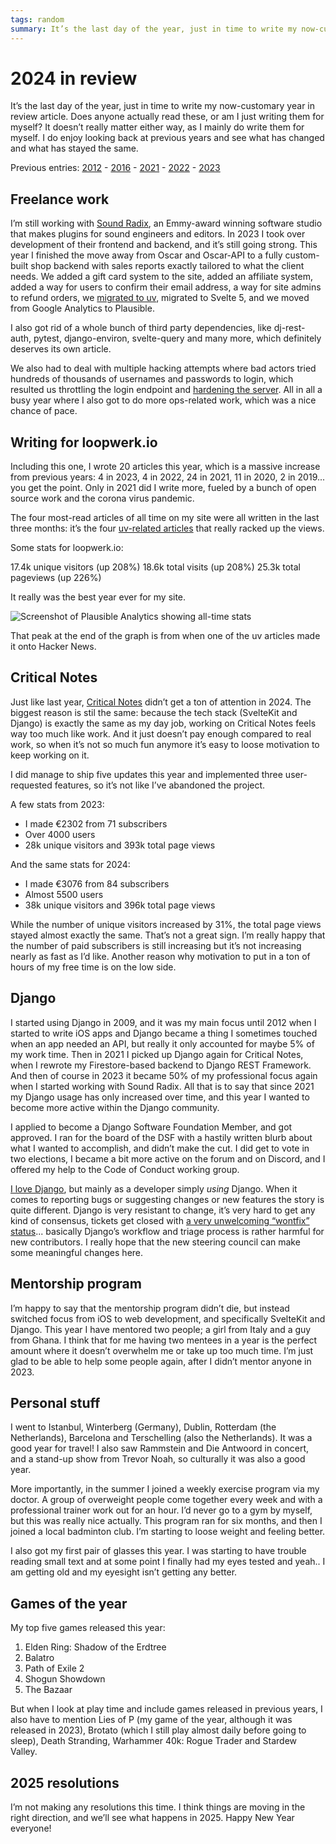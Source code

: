 ```yaml
---
tags: random
summary: It’s the last day of the year, just in time to write my now-customary year in review article. Does anyone actually read these, or am I just writing them for myself? It doesn’t really matter either way, as I mainly do write them for myself. I do enjoy looking back at previous years and see what has changed and what has stayed the same.
---
```


# 2024 in review

It’s the last day of the year, just in time to write my now-customary year in review article. Does anyone actually read these, or am I just writing them for myself? It doesn’t really matter either way, as I mainly do write them for myself. I do enjoy looking back at previous years and see what has changed and what has stayed the same.

Previous entries:
[2012](/articles/2012/looking-back-2012/) - [2016](/articles/2016/2016-in-review/) - [2021](/articles/2021/2021-in-review/) - [2022](/articles/2022/2022-in-review/) - [2023](/articles/2023/2023-in-review/)

## Freelance work
I’m still working with [Sound Radix](https://www.soundradix.com), an Emmy-award winning software studio that makes plugins for sound engineers and editors. In 2023 I took over development of their frontend and backend, and it’s still going strong. This year I finished the move away from Oscar and Oscar-API to a fully custom-built shop backend with sales reports exactly tailored to what the client needs. We added a gift card system to the site, added an affiliate system, added a way for users to confirm their email address, a way for site admins to refund orders, we [migrated to uv](/articles/2024/migrate-poetry-to-uv/), migrated to Svelte 5, and we moved from Google Analytics to Plausible.

I also got rid of a whole bunch of third party dependencies, like dj-rest-auth, pytest, django-environ, svelte-query and many more, which definitely deserves its own article.

We also had to deal with multiple hacking attempts where bad actors tried hundreds of thousands of usernames and passwords to login, which resulted us throttling the login endpoint and [hardening the server](/articles/2024/hardening-web-server/). All in all a busy year where I also got to do more ops-related work, which was a nice chance of pace.

## Writing for loopwerk.io
Including this one, I wrote 20 articles this year, which is a massive increase from previous years: 4 in 2023, 4 in 2022, 24 in 2021, 11 in 2020, 2 in 2019... you get the point. Only in 2021 did I write more, fueled by a bunch of open source work and the corona virus pandemic.

The four most-read articles of all time on my site were all written in the last three months: it’s the four [uv-related articles](/articles/tag/uv/) that really racked up the views.

Some stats for loopwerk.io:

17.4k unique visitors (up 208%)
18.6k total visits (up 208%)
25.3k total pageviews (up 226%)

It really was the best year ever for my site.

![Screenshot of Plausible Analytics showing all-time stats](/articles/images/loopwerk-2024-stats.png)

That peak at the end of the graph is from when one of the uv articles made it onto Hacker News.

## Critical Notes
Just like last year, [Critical Notes](https://www.critical-notes.com) didn’t get a ton of attention in 2024. The biggest reason is stil the same: because the tech stack (SvelteKit and Django) is exactly the same as my day job, working on Critical Notes feels way too much like work. And it just doesn’t pay enough compared to real work, so when it’s not so much fun anymore it’s easy to loose motivation to keep working on it.

I did manage to ship five updates this year and implemented three user-requested features, so it’s not like I’ve abandoned the project.

A few stats from 2023:

- I made €2302 from 71 subscribers
- Over 4000 users
- 28k unique visitors and 393k total page views

And the same stats for 2024:

- I made €3076 from 84 subscribers
- Almost 5500 users
- 38k unique visitors and 396k total page views

While the number of unique visitors increased by 31%, the total page views stayed almost exactly the same. That’s not a great sign. I’m really happy that the number of paid subscribers is still increasing but it’s not increasing nearly as fast as I’d like. Another reason why motivation to put in a ton of hours of my free time is on the low side.

## Django
I started using Django in 2009, and it was my main focus until 2012 when I started to write iOS apps and Django became a thing I sometimes touched when an app needed an API, but really it only accounted for maybe 5% of my work time. Then in 2021 I picked up Django again for Critical Notes, when I rewrote my Firestore-based backend to Django REST Framework. And then of course in 2023 it became 50% of my professional focus again when I started working with Sound Radix. All that is to say that since 2021 my Django usage has only increased over time, and this year I wanted to become more active within the Django community.

I applied to become a Django Software Foundation Member, and got approved. I ran for the board of the DSF with a hastily written blurb about what I wanted to accomplish, and didn’t make the cut. I did get to vote in two elections, I became a bit more active on the forum and on Discord, and I offered my help to the Code of Conduct working group.

[I love Django](/articles/2024/django-vs-flask-vs-fastapi/), but  mainly as a developer simply *using* Django. When it comes to reporting bugs or suggesting changes or new features the story is quite different. Django is very resistant to change, it’s very hard to get any kind of consensus, tickets get closed with [a very unwelcoming “wontfix” status](https://hachyderm.io/@thibaudcolas@fosstodon.org/113673333405341446)... basically Django’s workflow and triage process is rather harmful for new contributors. I really hope that the new steering council can make some meaningful changes here. 

## Mentorship program
I’m happy to say that the mentorship program didn’t die, but instead switched focus from iOS to web development, and specifically SvelteKit and Django. This year I have mentored two people; a girl from Italy and a guy from Ghana. I think that for me having two mentees in a year is the perfect amount where it doesn’t overwhelm me or take up too much time. I’m just glad to be able to help some people again, after I didn’t mentor anyone in 2023.

## Personal stuff
I went to Istanbul, Winterberg (Germany), Dublin, Rotterdam (the Netherlands), Barcelona and Terschelling (also the Netherlands). It was a good year for travel! I also saw Rammstein and Die Antwoord in concert, and a stand-up show from Trevor Noah, so culturally it was also a good year.

More importantly, in the summer I joined a weekly exercise program via my doctor. A group of overweight people come together every week and with a professional trainer work out for an hour. I’d never go to a gym by myself, but this was really nice actually. This program ran for six months, and then I joined a local badminton club. I’m starting to loose weight and feeling better.

I also got my first pair of glasses this year. I was starting to have trouble reading small text and at some point I finally had my eyes tested and yeah.. I am getting old and my eyesight isn’t getting any better.

## Games of the year
My top five games released this year:

1. Elden Ring: Shadow of the Erdtree
2. Balatro
3. Path of Exile 2
4. Shogun Showdown
5. The Bazaar

But when I look at play time and include games released in previous years, I also have to mention Lies of P (my game of the year, although it was released in 2023), Brotato (which I still play almost daily before going to sleep), Death Stranding, Warhammer 40k: Rogue Trader and Stardew Valley.

## 2025 resolutions
I’m not making any resolutions this time. I think things are moving in the right direction, and we’ll see what happens in 2025. Happy New Year everyone!